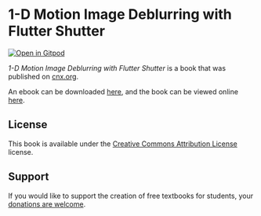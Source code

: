 # 1-D Motion Image Deblurring with Flutter Shutter

[![Open in Gitpod](https://gitpod.io/button/open-in-gitpod.svg)](https://gitpod.io/from-referrer/)

_1-D Motion Image Deblurring with Flutter Shutter_ is a book that was published on [cnx.org](https://cnx.org/).

An ebook can be downloaded [here](https://github.com/cnx-user-books/cnxbook-1-d-motion-image-deblurring-with-flutter-shutter-team-linusoids-elec-301-f15-final-project/releases/latest), and the book can be viewed online [here](https://github.com/cnx-user-books/cnxbook-1-d-motion-image-deblurring-with-flutter-shutter-team-linusoids-elec-301-f15-final-project/releases/latest).

## License
This book is available under the [Creative Commons Attribution License](./LICENSE) license.

## Support
If you would like to support the creation of free textbooks for students, your [donations are welcome](https://riceconnect.rice.edu/donation/support-openstax-banner).
